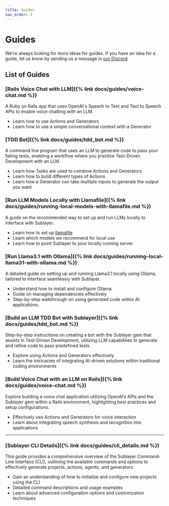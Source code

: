 ```yaml
---
title: Guides
nav_order: 5
---
```


# Guides

We're always looking for more ideas for guides. If you have an idea for a guide, let us know by sending us a message in [our Discord](https://discord.gg/pWZ689GW7U).

## List of Guides

### [Rails Voice Chat with LLM]({% link docs/guides/voice-chat.md %})

A Ruby on Rails app that uses OpenAI's Speech to Text and Text to Speech APIs to enable voice chatting with an LLM.

* Learn how to use Actions and Generators
* Learn how to use a simple conversational context with a Generator

### [TDD Bot]({% link docs/guides/tdd_bot.md %})

A command line program that uses an LLM to generate code to pass your failing tests, enabling a workflow where you practice Test-Driven Development with an LLM.

* Learn how Tasks are used to combine Actions and Generators
* Learn how to build different types of Actions
* Learn how a Generator can take multiple inputs to generate the output you want

### [Run LLM Models Locally with Llamafile]({% link docs/guides/running-local-models-with-llamafile.md %})

A guide on the recommended way to set up and run LLMs locally to interface with Sublayer.

* Learn how to set up [llamafile](https://github.com/Mozilla-Ocho/llamafile)
* Learn which models we recommend for local use
* Learn how to point Sublayer to your locally running server

### [Run Llama3.1 with Ollama]({% link docs/guides/running-local-llama31-with-ollama.md %})

A detailed guide on setting up and running Llama3.1 locally using Ollama, tailored to interface seamlessly with Sublayer.
* Understand how to install and configure Ollama.
* Guide on managing dependencies effectively
* Step-by-step walkthrough on using generated code within AI applications.

### [Build an LLM TDD Bot with Sublayer]({% link docs/guides/tdd_bot.md %})

Step-by-step instructions on creating a bot with the Sublayer gem that assists in Test-Driven Development, utilizing LLM capabilities to generate and refine code to pass predefined tests.
* Explore using Actions and Generators effectively
* Learn the intricacies of integrating AI-driven solutions within traditional coding environments

### [Build Voice Chat with an LLM on Rails]({% link docs/guides/voice-chat.md %})

Explore building a voice chat application utilizing OpenAI’s APIs and the Sublayer gem within a Rails environment, highlighting best practices and setup configurations.
* Effectively use Actions and Generators for voice interaction
* Learn about integrating speech synthesis and recognition into applications

---

### [Sublayer CLI Details]({% link docs/guides/cli_details.md %})

This guide provides a comprehensive overview of the Sublayer Command-Line Interface (CLI), outlining the available commands and options to effectively generate projects, actions, agents, and generators.

* Gain an understanding of how to initialize and configure new projects using the CLI
* Detailed command descriptions and usage examples
* Learn about advanced configuration options and customization techniques
